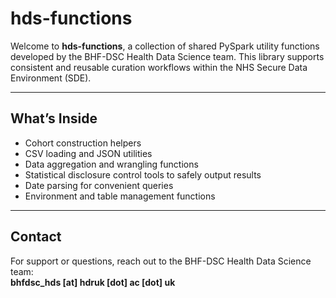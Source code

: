 # hds-functions

Welcome to **hds-functions**, a collection of shared PySpark utility functions developed by the BHF-DSC Health Data Science team. This library supports consistent and reusable curation workflows within the NHS Secure Data Environment (SDE).

---

## What’s Inside

- Cohort construction helpers  
- CSV loading and JSON utilities  
- Data aggregation and wrangling functions  
- Statistical disclosure control tools to safely output results  
- Date parsing for convenient queries  
- Environment and table management functions  

---

## Contact

For support or questions, reach out to the BHF-DSC Health Data Science team:  
**bhfdsc_hds [at] hdruk [dot] ac [dot] uk**
